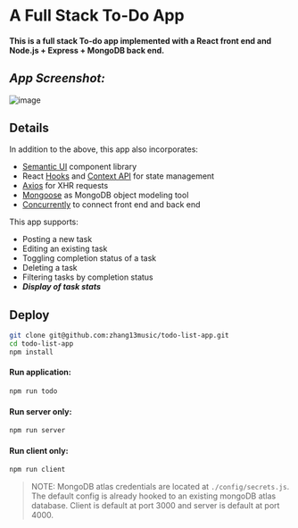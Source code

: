 # A Full Stack To-Do App

#### This is a full stack To-do app implemented with a **React** front end and **Node.js** + **Express** + **MongoDB** back end.

## *App Screenshot:*
![image](https://user-images.githubusercontent.com/25305842/80330036-ae629180-8809-11ea-8d45-5fd30f25974f.jpg)

## Details

In addition to the above, this app also incorporates:
- [Semantic UI](https://semantic-ui.com/) component library
- React [Hooks](https://reactjs.org/docs/hooks-reference.html) and [Context API](https://reactjs.org/docs/context.html) for state management
- [Axios](https://github.com/axios/axios) for XHR requests
- [Mongoose](https://www.npmjs.com/package/mongoose) as MongoDB object modeling tool
- [Concurrently](https://www.npmjs.com/package/concurrently) to connect front end and back end
  
This app supports:
- Posting a new task
- Editing an existing task
- Toggling completion status of a task
- Deleting a task
- Filtering tasks by completion status
- ***Display of task stats***

## Deploy
``` zsh
git clone git@github.com:zhang13music/todo-list-app.git
cd todo-list-app
npm install
```

#### Run application:
``` zsh
npm run todo
```

#### Run server only:
``` bash
npm run server
```

#### Run client only:
``` bash
npm run client
```

> NOTE: 
MongoDB atlas credentials are located at `./config/secrets.js`.
The default config is already hooked to an existing mongoDB atlas database.
Client is default at port 3000 and server is default at port 4000.